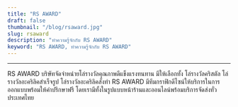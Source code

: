 ```yaml
---
title: "RS AWARD"
draft: false
thumbnail: "/blog/rsaward.jpg"
slug: rsaward
description: "ทำความรู้จักกับ RS AWARD"
keyword: "RS AWARD, ทำความรู้จักกับ RS AWARD"
---
```


---

RS AWARD บริษัทจัดจำหน่ายโล่รางวัลคุณภาพดีแข็งแรงทนทาน มีให้เลือกทั้ง โล่รางวัลคริสตัล โล่รางวัลอะคริลิคสำเร็จรูป โล่รางวัลอะคริลิคสั่งทำ RS AWARD มีทีมกราฟิกดีไซน์ให้บริการในการออกแบบพร้อมให้คำปรึกษาฟรี โดยเรามีทั้งในรูปแบบหน้าร้านและออนไลน์พร้อมบริการจัดส่งทั่วประเทศไทย
